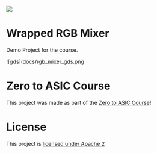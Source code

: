 ![](../../workflows/multi_tool/badge.svg)

# Wrapped RGB Mixer

Demo Project for the course.

![gds](docs/rgb_mixer_gds.png

# Zero to ASIC Course

This project was made as part of the [Zero to ASIC Course](https://zerotoasiccourse.com)!

# License

This project is [licensed under Apache 2](LICENSE)
